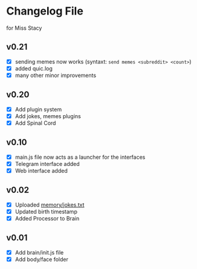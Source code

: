 # Changelog File
for Miss Stacy
## v0.21
- [x] sending memes now works (syntaxt: `send memes <subreddit> <count>`)
- [x] added quic.log
- [x] many other minor improvements

## v0.20
- [x] Add plugin system
- [x] Add jokes, memes plugins
- [x] Add Spinal Cord

## v0.10

- [x] main.js file now acts as a launcher for the interfaces 
- [x] Telegram interface added 
- [x] Web interface added 

## v0.02

- [x] Uploaded [memory/jokes.txt](memory/jokes.txt) 
- [x] Updated birth timestamp 
- [x] Added Processor to Brain 

## v0.01

- [x] Add brain/init.js file 
- [x] Add body/face folder 
